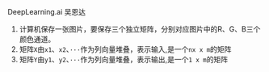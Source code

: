 DeepLearning.ai  吴恩达

 1. 计算机保存一张图片，要保存三个独立矩阵，分别对应图片中的R、G、B三个颜色通道。
 2. 矩阵`X`由`x1`、`x2`、`···`作为列向量堆叠，表示输入,是一个`nx x m`的矩阵
 3. 矩阵`Y`由`y1`、`y2`、`···`作为列向量堆叠，表示输出,是一个`1 x m`的矩阵